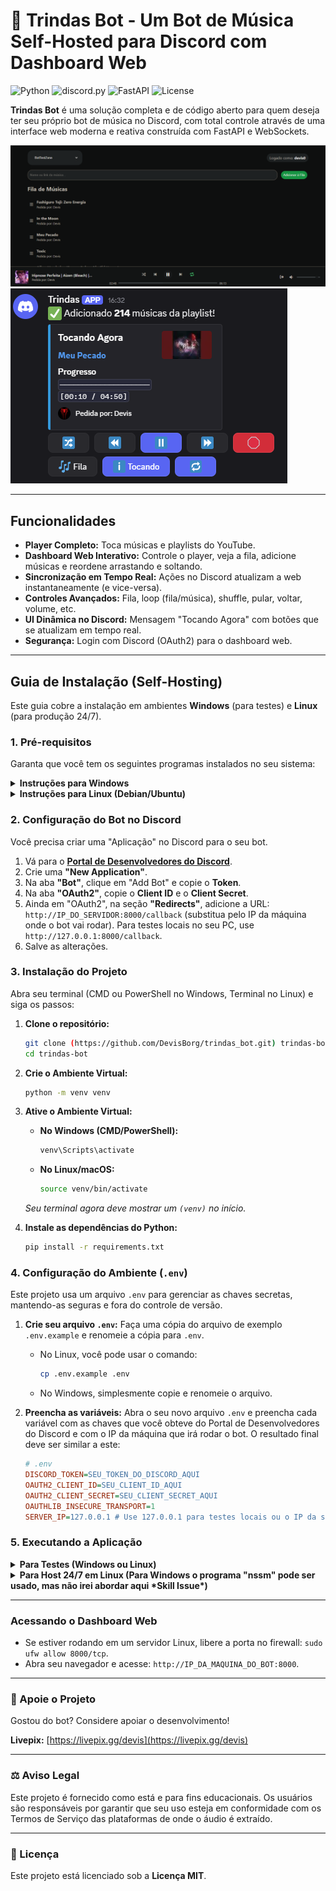 # 🎵 Trindas Bot - Um Bot de Música Self-Hosted para Discord com Dashboard Web

![Python](https://img.shields.io/badge/Python-3.11+-blue?style=for-the-badge&logo=python&logoColor=white)
![discord.py](https://img.shields.io/badge/discord.py-2.3.2-7289DA?style=for-the-badge&logo=discord&logoColor=white)
![FastAPI](https://img.shields.io/badge/FastAPI-0.103.2-009688?style=for-the-badge&logo=fastapi&logoColor=white)
![License](https://img.shields.io/badge/License-MIT-yellow?style=for-the-badge)

**Trindas Bot** é uma solução completa e de código aberto para quem deseja ter seu próprio bot de música no Discord, com total controle através de uma interface web moderna e reativa construída com FastAPI e WebSockets.

![Screenshot do Dashboard](./images/captura_dashboard.png)
![Screenshot dos controles](./images/captura_controles.png)

---

## Funcionalidades

- **Player Completo:** Toca músicas e playlists do YouTube.
- **Dashboard Web Interativo:** Controle o player, veja a fila, adicione músicas e reordene arrastando e soltando.
- **Sincronização em Tempo Real:** Ações no Discord atualizam a web instantaneamente (e vice-versa).
- **Controles Avançados:** Fila, loop (fila/música), shuffle, pular, voltar, volume, etc.
- **UI Dinâmica no Discord:** Mensagem "Tocando Agora" com botões que se atualizam em tempo real.
- **Segurança:** Login com Discord (OAuth2) para o dashboard web.

---

## Guia de Instalação (Self-Hosting)

Este guia cobre a instalação em ambientes **Windows** (para testes) e **Linux** (para produção 24/7).

### 1. Pré-requisitos

Garanta que você tem os seguintes programas instalados no seu sistema:

<details>
<summary><strong>Instruções para Windows</strong></summary>

- **Python 3.11+:** Baixe em [python.org](https://python.org). Durante a instalação, **marque a caixa "Add Python to PATH"**.
- **Git:** Baixe em [git-scm.com](https://git-scm.com/download/win).
- **FFmpeg:**
    1. Baixe a última versão "release-full" em [gyan.dev](https://www.gyan.dev/ffmpeg/builds/).
    2. Descompacte o arquivo e mova a pasta para um local permanente (ex: `C:\ffmpeg`).
    3. Adicione a pasta `bin` do FFmpeg ao PATH do sistema.
        - Pressione `Win`, digite "Variáveis de ambiente" e abra "Editar as variáveis de ambiente do sistema".
        - Clique em "Variáveis de Ambiente...", selecione a variável `Path` em "Variáveis do sistema" e clique em "Editar...".
        - Clique em "Novo" e adicione o caminho, por exemplo: `C:\ffmpeg\bin`.
        - Dê OK em todas as janelas e **reinicie seu terminal**.

</details>

<details>
<summary><strong>Instruções para Linux (Debian/Ubuntu)</strong></summary>

- Execute o seguinte comando para instalar tudo de uma vez:
  ```bash
  sudo apt update && sudo apt upgrade -y
  sudo apt install python3 python3-pip python3-venv ffmpeg git -y
  ```

</details>

### 2. Configuração do Bot no Discord

Você precisa criar uma "Aplicação" no Discord para o seu bot.

1.  Vá para o **[Portal de Desenvolvedores do Discord](https://discord.com/developers/applications)**.
2.  Crie uma **"New Application"**.
3.  Na aba **"Bot"**, clique em "Add Bot" e copie o **Token**.
4.  Na aba **"OAuth2"**, copie o **Client ID** e o **Client Secret**.
5.  Ainda em "OAuth2", na seção **"Redirects"**, adicione a URL: `http://IP_DO_SERVIDOR:8000/callback` (substitua pelo IP da máquina onde o bot vai rodar). Para testes locais no seu PC, use `http://127.0.0.1:8000/callback`.
6.  Salve as alterações.

### 3. Instalação do Projeto

Abra seu terminal (CMD ou PowerShell no Windows, Terminal no Linux) e siga os passos:

1.  **Clone o repositório:**
    ```bash
    git clone (https://github.com/DevisBorg/trindas_bot.git) trindas-bot
    cd trindas-bot
    ```

2.  **Crie o Ambiente Virtual:**
    ```bash
    python -m venv venv
    ```

3.  **Ative o Ambiente Virtual:**
    - **No Windows (CMD/PowerShell):**
      ```cmd
      venv\Scripts\activate
      ```
    - **No Linux/macOS:**
      ```bash
      source venv/bin/activate
      ```
    *Seu terminal agora deve mostrar um `(venv)` no início.*

4.  **Instale as dependências do Python:**
    ```bash
    pip install -r requirements.txt
    ```

### 4. Configuração do Ambiente (`.env`)

Este projeto usa um arquivo `.env` para gerenciar as chaves secretas, mantendo-as seguras e fora do controle de versão.

1.  **Crie seu arquivo `.env`:**
    Faça uma cópia do arquivo de exemplo `.env.example` e renomeie a cópia para `.env`.
    - No Linux, você pode usar o comando:
      ```bash
      cp .env.example .env
      ```
    - No Windows, simplesmente copie e renomeie o arquivo.

2.  **Preencha as variáveis:**
    Abra o seu novo arquivo `.env` e preencha cada variável com as chaves que você obteve do Portal de Desenvolvedores do Discord e com o IP da máquina que irá rodar o bot. O resultado final deve ser similar a este:

    ```ini
    # .env
    DISCORD_TOKEN=SEU_TOKEN_DO_DISCORD_AQUI
    OAUTH2_CLIENT_ID=SEU_CLIENT_ID_AQUI
    OAUTH2_CLIENT_SECRET=SEU_CLIENT_SECRET_AQUI
    OAUTHLIB_INSECURE_TRANSPORT=1
    SERVER_IP=127.0.0.1 # Use 127.0.0.1 para testes locais ou o IP da sua rede
    ```
### 5. Executando a Aplicação

<details>
<summary><strong>Para Testes (Windows ou Linux)</strong></summary>

- Com o ambiente virtual ativado, rode o comando:
  ```bash
  uvicorn main:app --reload
  ```
- O bot e o dashboard estarão online. Para parar, pressione `Ctrl+C` nesta janela. **A janela precisa ficar aberta.**

</details>

<details>
<summary><strong>Para Host 24/7 em Linux (Para Windows o programa "nssm" pode ser usado, mas não irei abordar aqui *Skill Issue*)</strong></summary>

- Crie o arquivo de serviço:
  ```bash
  sudo nano /etc/systemd/system/trindasbot.service
  ```
- Cole o conteúdo abaixo, **alterando `User` e `Group` para seu nome de usuário no Linux**, e o `WorkingDirectory` para o caminho onde você clonou o projeto.

  ```ini
  [Unit]
  Description=Trindas Bot com Dashboard Web
  After=network.target
  Wants=network-online.target
  [Service]
  User=seu_usuario_linux
  Group=seu_usuario_linux

  WorkingDirectory=/caminho/para/o/trindas-bot
  ExecStart=/caminho/para/o/trindas-bot/venv/bin/python -m uvicorn main:app --host 0.0.0.0 --port 8000

  Restart=always
  RestartSec=10

  [Install]
  WantedBy=multi-user.target
  ```
- Ative e inicie o serviço:
  ```bash
  sudo systemctl daemon-reload
  sudo systemctl enable trindasbot.service
  sudo systemctl start trindasbot.service
  ```
- Para ver os logs: `sudo journalctl -u trindasbot.service -f`
- Para ver os status: `sudo systemctl status trindasbot.service`

</details>

---

### Acessando o Dashboard Web

- Se estiver rodando em um servidor Linux, libere a porta no firewall: `sudo ufw allow 8000/tcp`.
- Abra seu navegador e acesse: `http://IP_DA_MAQUINA_DO_BOT:8000`.

---

### 💸 Apoie o Projeto

Gostou do bot? Considere apoiar o desenvolvimento!

**Livepix:**
[https://livepix.gg/devis](https://livepix.gg/devis)

---

### ⚖️ Aviso Legal

Este projeto é fornecido como está e para fins educacionais. Os usuários são responsáveis por garantir que seu uso esteja em conformidade com os Termos de Serviço das plataformas de onde o áudio é extraído.

---

### 📄 Licença

Este projeto está licenciado sob a **Licença MIT**.
